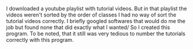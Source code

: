 I downloaded a youtube playlist with tutorial videos. 
But in that playlist the videos weren't sorted by the order of classes I had no way of sort the tutorial videos correctly.
I briefly googled softwares that would do me the job but found none that did exactly what I wanted/ So I created this program.
To be noted, that it still was very tedious to number the tutorials correctly with this program.
